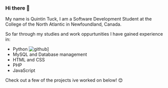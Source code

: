 ### Hi there 👋

<!--
**QAPT12/QAPT12** is a ✨ _special_ ✨ repository because its `README.md` (this file) appears on your GitHub profile.

Here are some ideas to get you started:

- 🔭 I’m currently working on ...
- 🌱 I’m currently learning ...
- 👯 I’m looking to collaborate on ...
- 🤔 I’m looking for help with ...
- 💬 Ask me about ...
- 📫 How to reach me: ...
- 😄 Pronouns: ...
- ⚡ Fun fact: ...
-->

My name is Quintin Tuck, I am a Software Development Student at the College of the North Atlantic in Newfoundland, Canada.



So far through my studies and work oppurtunities I have gained experience in:
- Python ![github](https://img.shields.io/badge/GitHub-000000?style=for-the-badge&logo=GitHub&logoColor=white)]
- MySQL and Database management
- HTML and CSS
- PHP
- JavaScript

Check out a few of the projects ive worked on below! 😊
